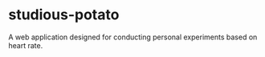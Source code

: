 # studious-potato
A web application designed for conducting personal experiments based on heart rate. 
